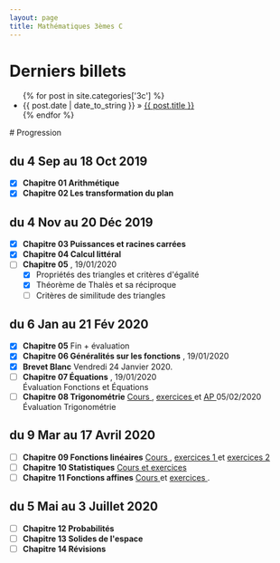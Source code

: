 ```yaml
---
layout: page
title: Mathématiques 3èmes C
---
```

# Derniers billets
<div>
<ul class="posts">
	  {% for post in site.categories['3c'] %}
    <li><span class="f1">{{ post.date | date_to_string }}</span> » <a href="{{ post.url }}" title="{{ post.title }}">{{ post.title }}</a></li>
  {% endfor %}
</ul>	
</div>
# Progression

## du 4 Sep au 18 Oct 2019
- [x] **Chapitre 01 Arithmétique** [<i class="far fa-file-pdf"></i>](https://drive.google.com/file/d/1iPajBuaDMVLPARAF7dWlLRuz4lnupHYg/view)
- [x] **Chapitre 02 Les transformation du plan** [<i class="far fa-file-pdf"></i>](https://drive.google.com/file/d/1d_XCQjfhmXg_ILBc8wfw4F5CiISxMc06/view)
  
## du 4 Nov au 20 Déc 2019
- [x] **Chapitre 03 Puissances et racines carrées** [<i class="far fa-file-pdf"></i>](https://drive.google.com/file/d/1_pHzYnhO1prBzoLBCUUu40Rdpmm0D8XM/view)
- [x] **Chapitre 04 Calcul littéral** [<i class="far fa-file-pdf"></i>](https://drive.google.com/file/d/1JQ7UsFG3VqQsYGKuFxaBvLLukkGy3hhQ/view)
- [ ] **Chapitre 05** [<i class="far fa-file-pdf"></i>](https://drive.google.com/file/d/1nY7AvUjTjDgrxGQUHPq8SXhI-bW2dKxG/view), 19/01/2020
	- [x] Propriétés des triangles et critères d'égalité
	- [x] Théorème de Thalès et sa réciproque
	- [ ] Critères de similitude des triangles

## du 6 Jan au 21 Fév 2020
- [x] **Chapitre 05** Fin + évaluation 
- [x] **Chapitre 06 Généralités sur les fonctions** [<i class="far fa-file-pdf"></i>](https://drive.google.com/file/d/1KDtYlbn0ZisVboDTmNjGk3qSinrD_oQb/view), 19/01/2020
- [x] **Brevet Blanc** Vendredi 24 Janvier 2020. [<i class="far fa-file-pdf"></i>](https://drive.google.com/file/d/13wE3gQRNQ0f7Z-nLowpSXPVKhSCbnOhJ/view)
- [ ] **Chapitre 07 Équations** [<i class="far fa-file-pdf"></i>](https://drive.google.com/file/d/1VkkUqpPz3B3kLsqoNd5UbhlGH9t3VXPz/view), 19/01/2020  
	Évaluation Fonctions et Équations <i class="far fa-file-pdf"></i>
- [ ] **Chapitre 08 Trigonométrie** [Cours <i class="far fa-file-pdf"></i>](https://drive.google.com/file/d/13BH-1m7E9sF9-26Of6raJGMfYsBH9OCn/view), [exercices <i class="far fa-file-pdf"></i>](https://drive.google.com/file/d/1fp6uwoi8hQtOWlSyiZbH9KcMo63hIu8o/view) et [AP <i class="far fa-file-pdf"></i>](https://drive.google.com/file/d/1XuhncvsoSOf4pDarKgZDnKeMxfXxb_cH/view) 05/02/2020  
	Évaluation Trigonométrie <i class="far fa-file-pdf"></i>

## du 9 Mar au 17 Avril 2020
- [ ] **Chapitre 09 Fonctions linéaires** [Cours <i class="far fa-file-pdf"></i>](https://drive.google.com/file/d/1SnQoPsfM0QJH6RPYAzqt27UhA7kJoVhH/view), [exercices 1 <i class="far fa-file-pdf"></i>](https://drive.google.com/file/d/1-FHnt5_ABfVQKwXehR_87ChLGtC1yGI5/view) et [exercices 2 <i class="far fa-file-pdf"></i>](https://drive.google.com/file/d/1cjwA7PG2CtgZpmY_Erwgz1SYC76cRAO7/view)
- [ ] **Chapitre 10 Statistiques** [Cours et exercices <i class="far fa-file-pdf"></i>](https://drive.google.com/file/d/11ABImX-oE_Ltu_Bu5Ete_GFyUIUyAmwP/view)
- [ ] **Chapitre 11 Fonctions affines** [Cours <i class="far fa-file-pdf"></i>](https://drive.google.com/file/d/1XLYggKOQiuE920tfLyjAO7gPu1es4-Vj/view) et [exercices <i class="far fa-file-pdf"></i>](https://drive.google.com/file/d/1m_YGLdh_WhboUSYBQVIDTMLTR4lhUwsx/view).

## du 5 Mai au 3 Juillet 2020 
- [ ] **Chapitre 12 Probabilités**
- [ ] **Chapitre 13 Solides de l'espace**
- [ ] **Chapitre 14 Révisions**